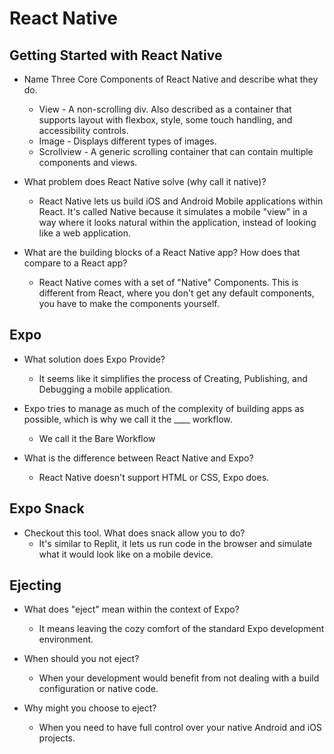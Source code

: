# React Native

## Getting Started with React Native

* Name Three Core Components of React Native and describe what they do.
  * View - A non-scrolling div. Also described as a container that supports layout with flexbox, style, some touch handling, and accessibility controls.
  * Image - Displays different types of images.
  * Scrollview - A generic scrolling container that can contain multiple components and views.

* What problem does React Native solve (why call it native)?
  * React Native lets us build iOS and Android Mobile applications within React. It's called Native because it simulates a mobile "view" in a way where it looks natural within the application, instead of looking like a web application.

* What are the building blocks of a React Native app? How does that compare to a React app?
  * React Native comes with a set of "Native" Components. This is different from React, where you don't get any default components, you have to make the components yourself.

## Expo

* What solution does Expo Provide?
  * It seems like it simplifies the process of Creating, Publishing, and Debugging a mobile application.

* Expo tries to manage as much of the complexity of building apps as possible, which is why we call it the ____ workflow.
  * We call it the Bare Workflow

* What is the difference between React Native and Expo?
  * React Native doesn't support HTML or CSS, Expo does.

## Expo Snack

* Checkout this tool. What does snack allow you to do?
  * It's similar to Replit, it lets us run code in the browser and simulate what it would look like on a mobile device.

## Ejecting

* What does "eject" mean within the context of Expo?
  * It means leaving the cozy comfort of the standard Expo development environment.

* When should you not eject?
  * When your development would benefit from not dealing with a build configuration or native code.

* Why might you choose to eject?
  * When you need to have full control over your native Android and iOS projects.